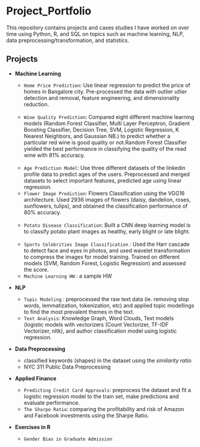 # Project_Portfolio

This repository contains projects and cases studies I have worked on over time using Python, R, and SQL 
on topics such as machine learning, NLP, data preprocessing/transformation, and statistics.

## Projects 
* __Machine Learning__ <br>
    * `Home Price Prediction`: Use linear regression to predict the price of homes in Bangalore city. Pre-processed the data with outlier utlier detection and removal, feature engineering, and dimensionality reduction. <br><br>
    * `Wine Quality Prediction`: Compared eight different machine learning models (Random Forest Classifier, Multi Layer Perceptron, Gradient Boosting Classifier, Decision Tree, SVM, Logistic Regression, K Nearest Neighbors, and Gaussian NB.) to predict whether a particular red wine is good quality or not.Random Forest Classifier yielded the best performance in classifying the quality of the read wine with 81% accuracy.  <br><br>
    * `Age Prediction Model`: Use three different datasets of the linkedin profile data to predict ages of the users. Preprocessed and merged datasets to select important features, predicted age using linear regression.
   * `Flower Image Prediction`: Flowers Classification using the VGG16 architecture. Used 2936 images of flowers (daisy, dandelion, roses, sunflowers, tulips), and obtained the classification performance of 80% accuracy. <br><br>
    * `Potato Disease Classification`: Built a CNN deep learning model is to classify potato plant images as healthy, early blight or late blight. <br><br>
    *  `Sports Celebrities Image Classification` : Used the Harr cascade to detect face and eyes in photos, and used wavelet transformation to compress the images for model training. Trained on different models (SVM, Random Forest, Logistic Regression) and assessed the score. <br>
    *  `Machine Learning HW` : a sample HW 
    
* __NLP__ <br>
   * `Topic Modeling` : preprocessed the raw text data (ie. removing stop words, lemmatization, tokenization, etc) and applied topic modellings to find the most prevalent themes in the text. <br>
   * `Text Analysis`: Knowledge Graph, Word Clouds, Text models (logistic models with vectorizers (Count Vectorizer, TF-IDF Vectorizer, nltk), and author classification model using logistic regression.

* __Data Preprocessing__ <br>
    * classified keywords (shapes) in the dataset using the _similarity ratio_ <br>
    * NYC 311 Public Data Preprocessing 
    
* __Applied Finance__ <br>
   * `Predicting Credit Card Approvals`: preprocess the dataset and fit a logistic regression model to the train set, make predictions and evaluate performance. <br>
   * `The Sharpe Ratio`: comparing the profitability and risk of Amazon and Facebook investments using the Sharpe Ratio. <br>
* __Exercises in R__ <br>
   * `Gender Bias in Graduate Admission` <br>
